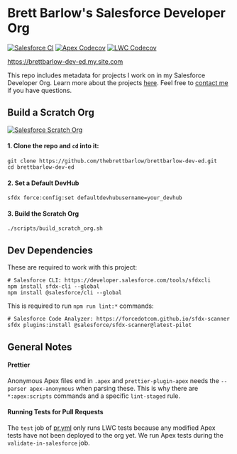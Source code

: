 # Brett Barlow's Salesforce Developer Org

[![Salesforce CI](https://github.com/thebrettbarlow/brettbarlow-dev-ed/actions/workflows/salesforce-ci.yml/badge.svg)](https://github.com/thebrettbarlow/brettbarlow-dev-ed/actions/workflows/salesforce-ci.yml)
[![Apex Codecov](https://img.shields.io/codecov/c/github/thebrettbarlow/brettbarlow-dev-ed?flag=apex&label=Apex&logo=codecov&token=33XF1HO3VI)](https://codecov.io/gh/thebrettbarlow/brettbarlow-dev-ed)
[![LWC Codecov](https://img.shields.io/codecov/c/github/thebrettbarlow/brettbarlow-dev-ed?flag=lwc&label=LWC&logo=codecov&token=33XF1HO3VI)](https://codecov.io/gh/thebrettbarlow/brettbarlow-dev-ed)

https://brettbarlow-dev-ed.my.site.com

This repo includes metadata for projects I work on in my Salesforce Developer Org.
Learn more about the projects
[here](https://brettbarlow-dev-ed.my.site.com/projects). Feel free to
[contact me](https://brettbarlow-dev-ed.my.site.com/contact) if you have questions.

## Build a Scratch Org

[![Salesforce Scratch Org](https://github.com/thebrettbarlow/brettbarlow-dev-ed/actions/workflows/salesforce-scratch.yml/badge.svg)](https://github.com/thebrettbarlow/brettbarlow-dev-ed/actions/workflows/salesforce-scratch.yml)

#### 1. Clone the repo and `cd` into it:

```shell
git clone https://github.com/thebrettbarlow/brettbarlow-dev-ed.git
cd brettbarlow-dev-ed
```

#### 2. Set a Default DevHub

```shell
sfdx force:config:set defaultdevhubusername=your_devhub
```

#### 3. Build the Scratch Org

```shell
./scripts/build_scratch_org.sh
```

## Dev Dependencies

These are required to work with this project:

```shell
# Salesforce CLI: https://developer.salesforce.com/tools/sfdxcli
npm install sfdx-cli --global
npm install @salesforce/cli --global
```

This is required to run `npm run lint:*` commands:

```shell
# Salesforce Code Analyzer: https://forcedotcom.github.io/sfdx-scanner
sfdx plugins:install @salesforce/sfdx-scanner@latest-pilot
```

## General Notes

#### Prettier

Anonymous Apex files end in `.apex` and `prettier-plugin-apex` needs the
`--parser apex-anonymous` when parsing these. This is why there are `*:apex:scripts`
commands and a specific `lint-staged` rule.

#### Running Tests for Pull Requests

The `test` job of [pr.yml](./.github/workflows/pr.yml) only runs LWC tests
because any modified Apex tests have not been deployed to the org yet. We
run Apex tests during the `validate-in-salesforce` job.
